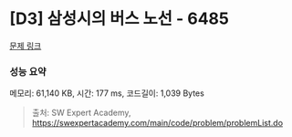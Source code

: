 # [D3] 삼성시의 버스 노선 - 6485 

[문제 링크](https://swexpertacademy.com/main/code/problem/problemDetail.do?contestProbId=AWczm7QaACgDFAWn) 

### 성능 요약

메모리: 61,140 KB, 시간: 177 ms, 코드길이: 1,039 Bytes



> 출처: SW Expert Academy, https://swexpertacademy.com/main/code/problem/problemList.do